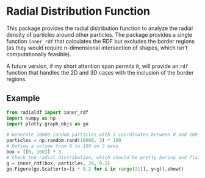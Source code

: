 # Radial Distribution Function

This package provides the radial distribution function to analyze the radial density of
particles around other particles. The package provides a single function `inner_rdf` that
calculates the RDF but excludes the border regions (as they would require n-dimensional
intersection of shapes, which isn't computationally feasible).

A future version, if my short attention span permits it, will provide an `rdf` function
that handles the 2D and 3D cases with the inclusion of the border regions.

## Example

```python
from radialdf import inner_rdf
import numpy as np
import plotly.graph_objs as go

# Generate 10000 random particles with 3 coordinates between 0 and 100
particles = np.random.rand(10000, 3) * 100
# Define a volume from 0 to 100 on 3 axes
box = [[0, 100]] * 3
# Check the radial distribution, which should be pretty boring and flat
g = inner_rdf(box, particles, 20, 0.2)
go.Figure(go.Scatter(x=[i * 0.2 for i in range(21)], y=g)).show()
```
